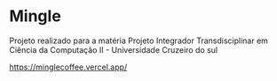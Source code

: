 # Mingle

Projeto realizado para a matéria Projeto Integrador Transdisciplinar em Ciência da Computação II - Universidade Cruzeiro do sul

https://minglecoffee.vercel.app/
